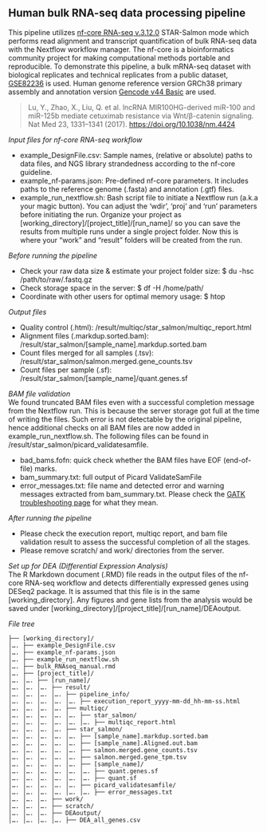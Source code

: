 ## Human bulk RNA-seq data processing pipeline
This pipeline utilizes [nf-core RNA-seq v.3.12.0](https://nf-co.re/rnaseq/3.12.0) STAR-Salmon mode which performs read alignment and transcript quantification of bulk RNA-seq data with the Nextflow workflow manager. The nf-core is a bioinformatics community project for making computational methods portable and reproducible. 
To demonstrate this pipeline, a bulk mRNA-seq dataset with biological replicates and technical replicates from a public dataset, [GSE82236](https://www.ncbi.nlm.nih.gov/geo/query/acc.cgi?acc=GSE82236) is used. Human genome reference version GRCh38 primary assembly and annotation version [Gencode v44 Basic](https://www.ensembl.org/info/genome/genebuild/transcript_quality_tags.html#basic) are used. 
> Lu, Y., Zhao, X., Liu, Q. et al. lncRNA MIR100HG-derived miR-100 and miR-125b mediate cetuximab resistance via Wnt/β-catenin signaling. Nat Med 23, 1331–1341 (2017). https://doi.org/10.1038/nm.4424
> 

*Input files for nf-core RNA-seq workflow*
- example_DesignFile.csv: Sample names, (relative or absolute) paths to data files, and NGS library strandedness according to the nf-core guideline.
- example_nf-params.json: Pre-defined nf-core parameters. It includes paths to the reference genome (.fasta) and annotation (.gtf) files.
- example_run_nextflow.sh: Bash script file to initiate a Nextflow run (a.k.a your magic button). You can adjust the ‘wdir’, ‘proj’ and ‘run’ parameters before initiating the run.
Organize your project as [working_directory]/[project_title]/[run_name]/ so you can save the results from multiple runs under a single project folder. Now this is where your “work” and “result” folders will be created from the run.

*Before running the pipeline* 
- Check your raw data size & estimate your project folder size: $ du -hsc /path/to/raw/.fastq.gz
- Check storage space in the server: $ df -H /home/path/
- Coordinate with other users for optimal memory usage: $ htop

*Output files* 
- Quality control (.html): /result/multiqc/star_salmon/multiqc_report.html
- Alignment files (.markdup.sorted.bam): /result/star_salmon/[sample_name].markdup.sorted.bam
- Count files merged for all samples (.tsv): /result/star_salmon/salmon.merged.gene_counts.tsv
- Count files per sample (.sf): /result/star_salmon/[sample_name]/quant.genes.sf

*BAM file validation*  
We found truncated BAM files even with a successful completion message from the Nextflow run. This is because the server storage got full at the time of writing the files. Such error is not detectable by the original pipeline, hence additional checks on all BAM files are now added in example_run_nextflow.sh. The following files can be found in /result/star_salmon/picard_validatesamfile. 
- bad_bams.fofn: quick check whether the BAM files have EOF (end-of-file) marks.
- bam_summary.txt: full output of Picard ValidateSamFile
- error_messages.txt: file name and detected error and warning messages extracted from bam_summary.txt. Please check the [GATK troubleshooting page](https://gatk.broadinstitute.org/hc/en-us/articles/360035891231-Errors-in-SAM-or-BAM-files-can-be-diagnosed-with-ValidateSamFile) for what they mean.

*After running the pipeline* 
- Please check the execution report, multiqc report, and bam file validation result to assess the successful completion of all the stages.
- Please remove scratch/ and work/ directories from the server.

*Set up for DEA (Differential Expression Analysis)*  
The R Markdown document (.RMD) file reads in the output files of the nf-core RNA-seq workflow and detects differentially expressed genes using DESeq2 package. It is assumed that this file is in the same [working_directory]. Any figures and gene lists from the analysis would be saved under [working_directory]/[project_title]/[run_name]/DEAoutput. 

*File tree*  
```{bash}
├── [working_directory]/ 
│…. ├── example_DesignFile.csv 
│…. ├── example_nf-params.json 
│…. ├── example_run_nextflow.sh 
│…. ├── bulk_RNAseq_manual.rmd 
│…. ├── [project_title]/ 
│…. │…. ├── [run_name]/ 
│…. │…. │…. ├── result/ 
│…. │…. │…. │…. ├── pipeline_info/ 
│…. │…. │…. │…. │…. ├── execution_report_yyyy-mm-dd_hh-mm-ss.html 
│…. │…. │…. │…. ├── multiqc/ 
│…. │…. │…. │…. │…. ├── star_salmon/ 
│…. │…. │…. │…. │…. │…. ├── multiqc_report.html 
│…. │…. │…. │…. ├── star_salmon/ 
│…. │…. │…. │…. │…. ├── [sample_name].markdup.sorted.bam 
│…. │…. │…. │…. │…. ├── [sample_name].Aligned.out.bam 
│…. │…. │…. │…. │…. ├── salmon.merged.gene_counts.tsv 
│…. │…. │…. │…. │…. ├── salmon.merged.gene_tpm.tsv 
│…. │…. │…. │…. │…. ├── [sample_name]/ 
│…. │…. │…. │…. │…. │…. ├── quant.genes.sf 
│…. │…. │…. │…. │…. │…. ├── quant.sf 
│…. │…. │…. │…. │…. ├── picard_validatesamfile/ 
│…. │…. │…. │…. │…. │…. ├── error_messages.txt 
│…. │…. │…. ├── work/ 
│…. │…. │…. ├── scratch/ 
│…. │…. │…. ├── DEAoutput/ 
│…. │…. │…. │…. ├── DEA_all_genes.csv 
```
